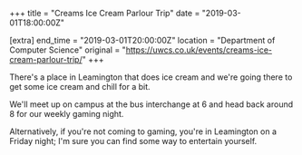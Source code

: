+++
title = "Creams Ice Cream Parlour Trip"
date = "2019-03-01T18:00:00Z"

[extra]
end_time = "2019-03-01T20:00:00Z"
location = "Department of Computer Science"
original = "https://uwcs.co.uk/events/creams-ice-cream-parlour-trip/"
+++

There's a place in Leamington that does ice cream and we're going there to get some ice cream and chill for a bit.  
  
We'll meet up on campus at the bus interchange at 6 and head back around 8 for our weekly gaming night.  
  
Alternatively, if you're not coming to gaming, you're in Leamington on a Friday night; I'm sure you can find some way to entertain yourself.

